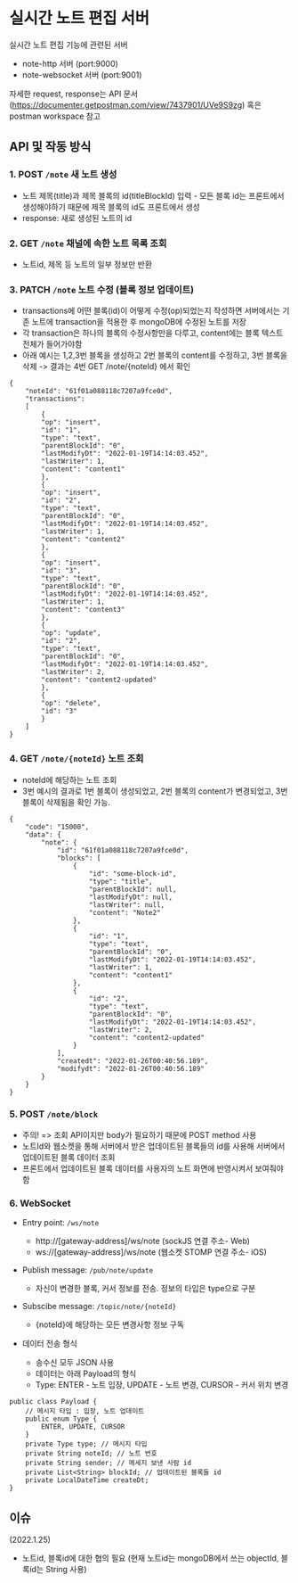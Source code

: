 # 실시간 노트 편집 서버

실시간 노트 편집 기능에 관련된 서버
- note-http 서버 (port:9000)
- note-websocket 서버 (port:9001)

자세한 request, response는 API 문서(https://documenter.getpostman.com/view/7437901/UVe9S9zg) 혹은 postman workspace 참고


## API 및 작동 방식

### 1. POST `/note` 새 노트 생성
- 노트 제목(title)과 제목 블록의 id(titleBlockId) 입력 - 모든 블록 id는 프론트에서 생성해야하기 때문에 제목 블록의 id도 프론트에서 생성
- response: 새로 생성된 노트의 id

### 2. GET `/note` 채널에 속한 노트 목록 조회
- 노트id, 제목 등 노트의 일부 정보만 반환

### 3. PATCH `/note` 노트 수정 (블록 정보 업데이트)
- transactions에 어떤 블록(id)이 어떻게 수정(op)되었는지 작성하면 서버에서는 기존 노트에 transaction을 적용한 후 mongoDB에 수정된 노트를 저장
- 각 transaction은 하나의 블록의 수정사항만을 다루고, content에는 블록 텍스트 전체가 들어가야함
- 아래 예시는 1,2,3번 블록을 생성하고 2번 블록의 content를 수정하고, 3번 블록을 삭제 -> 결과는 4번 GET /note/{noteId} 에서 확인
```
{
    "noteId": "61f01a088118c7207a9fce0d",
    "transactions":
    [
        {
        "op": "insert",
        "id": "1",
        "type": "text",
        "parentBlockId": "0",
        "lastModifyDt": "2022-01-19T14:14:03.452", 
        "lastWriter": 1,
        "content": "content1"
        },
        {
        "op": "insert",
        "id": "2",
        "type": "text",
        "parentBlockId": "0",
        "lastModifyDt": "2022-01-19T14:14:03.452", 
        "lastWriter": 1,
        "content": "content2"
        },
        {
        "op": "insert",
        "id": "3",
        "type": "text",
        "parentBlockId": "0",
        "lastModifyDt": "2022-01-19T14:14:03.452", 
        "lastWriter": 1,
        "content": "content3"
        },
        {
        "op": "update",
        "id": "2",
        "type": "text",
        "parentBlockId": "0",
        "lastModifyDt": "2022-01-19T14:14:03.452", 
        "lastWriter": 2,
        "content": "content2-updated"
        },
        {
        "op": "delete",
        "id": "3"
        }
    ]
}
```

### 4. GET `/note/{noteId}` 노트 조회
- noteId에 해당하는 노트 조회
- 3번 예시의 결과로 1번 블록이 생성되었고, 2번 블록의 content가 변경되었고, 3번 블록이 삭제됨을 확인 가능.
```
{
    "code": "15000",
    "data": {
        "note": {
            "id": "61f01a088118c7207a9fce0d",
            "blocks": [
                {
                    "id": "some-block-id",
                    "type": "title",
                    "parentBlockId": null,
                    "lastModifyDt": null,
                    "lastWriter": null,
                    "content": "Note2"
                },
                {
                    "id": "1",
                    "type": "text",
                    "parentBlockId": "0",
                    "lastModifyDt": "2022-01-19T14:14:03.452",
                    "lastWriter": 1,
                    "content": "content1"
                },
                {
                    "id": "2",
                    "type": "text",
                    "parentBlockId": "0",
                    "lastModifyDt": "2022-01-19T14:14:03.452",
                    "lastWriter": 2,
                    "content": "content2-updated"
                }
            ],
            "createdt": "2022-01-26T00:40:56.189",
            "modifydt": "2022-01-26T00:40:56.189"
        }
    }
}
```

### 5. POST `/note/block`
- 주의! => 조회 API이지만 body가 필요하기 때문에 POST method 사용
- 노트Id와 웹소켓을 통해 서버에서 받은 업데이트된 블록들의 id를 사용해 서버에서 업데이트된 블록 데이터 조회
- 프론트에서 업데이트된 블록 데이터를 사용자의 노트 화면에 반영시켜서 보여줘야함

### 6. WebSocket
- Entry point: `/ws/note`
  - http://[gateway-address]/ws/note (sockJS 연결 주소- Web)
  - ws://[gateway-address]/ws/note (웹소켓 STOMP 연결 주소- iOS)

- Publish message: `/pub/note/update`
  - 자신이 변경한 블록, 커서 정보를 전송. 정보의 타입은 type으로 구분
- Subscibe message: `/topic/note/{noteId}`
  - {noteId}에 해당하는 모든 변경사항 정보 구독

- 데이터 전송 형식
  - 송수신 모두 JSON 사용
  - 데이터는 아래 Payload의 형식
  - Type: ENTER - 노트 입장, UPDATE - 노트 변경, CURSOR - 커서 위치 변경
```
public class Payload {
    // 메시지 타입 : 입장, 노트 업데이트
    public enum Type {
        ENTER, UPDATE, CURSOR
    }
    private Type type; // 메시지 타입
    private String noteId; // 노트 번호
    private String sender; // 메세지 보낸 사람 id
    private List<String> blockId; // 업데이트된 블록들 id
    private LocalDateTime createDt;
}
```


## 이슈
(2022.1.25)
- 노트id, 블록id에 대한 협의 필요 (현재 노트id는 mongoDB에서 쓰는 objectId, 블록id는 String 사용)